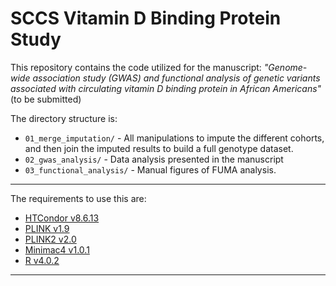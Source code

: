 # SCCS Vitamin D Binding Protein Study

This repository contains the code utilized for the manuscript: _"Genome-wide association study (GWAS) and functional analysis of genetic variants associated with circulating vitamin D binding protein in African Americans"_ (to be submitted)

The directory structure is:

- `01_merge_imputation/` - All manipulations to impute the different cohorts, and then join the imputed results to build a full genotype dataset.
- `02_gwas_analysis/` - Data analysis presented in the manuscript
- `03_functional_analysis/` - Manual figures of FUMA analysis.

---

The requirements to use this are:

- [HTCondor v8.6.13](https://research.cs.wisc.edu/htcondor/)
- [PLINK v1.9](https://www.cog-genomics.org/plink/1.9/)
- [PLINK2 v2.0](https://www.cog-genomics.org/plink/2.0/)
- [Minimac4 v1.0.1](https://genome.sph.umich.edu/wiki/Minimac4)
- [R v4.0.2](https://www.r-project.org/)

---
